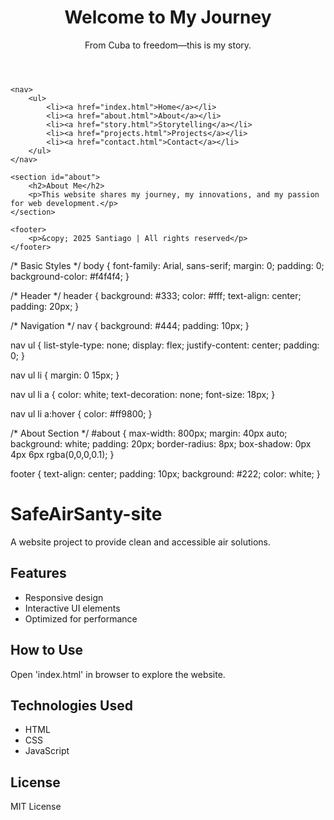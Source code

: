<!DOCTYPE html>
<html lang="en">
<head>
    <meta charset="UTF-8">
    <meta name="viewport" content="width=device-width, initial-scale=1.0">
    <title>Welcome to My Journey</title>
    <link rel="stylesheet" href="styles.css"> <!-- Link to external CSS -->
</head>
<body>
    <header>
        <h1>Welcome to My Journey</h1>
        <p>From Cuba to freedom—this is my story.</p>
    </header>
    
    <nav>
        <ul>
            <li><a href="index.html">Home</a></li>
            <li><a href="about.html">About</a></li>
            <li><a href="story.html">Storytelling</a></li>
            <li><a href="projects.html">Projects</a></li>
            <li><a href="contact.html">Contact</a></li>
        </ul>
    </nav>

    <section id="about">
        <h2>About Me</h2>
        <p>This website shares my journey, my innovations, and my passion for web development.</p>
    </section>

    <footer>
        <p>&copy; 2025 Santiago | All rights reserved</p>
    </footer>
</body>
</html>

/* Basic Styles */
body {
    font-family: Arial, sans-serif;
    margin: 0;
    padding: 0;
    background-color: #f4f4f4;
}

/* Header */
header {
    background: #333;
    color: #fff;
    text-align: center;
    padding: 20px;
}

/* Navigation */
nav {
    background: #444;
    padding: 10px;
}

nav ul {
    list-style-type: none;
    display: flex;
    justify-content: center;
    padding: 0;
}

nav ul li {
    margin: 0 15px;
}

nav ul li a {
    color: white;
    text-decoration: none;
    font-size: 18px;
}

nav ul li a:hover {
    color: #ff9800;
}

/* About Section */
#about {
    max-width: 800px;
    margin: 40px auto;
    background: white;
    padding: 20px;
    border-radius: 8px;
    box-shadow: 0px 4px 6px rgba(0,0,0,0.1);
}

footer {
    text-align: center;
    padding: 10px;
    background: #222;
    color: white;
}

# SafeAirSanty-site
A website project to provide clean and accessible air solutions.

## Features
- Responsive design
- Interactive UI elements
- Optimized for performance

## How to Use
Open 'index.html' in browser to explore the website.

## Technologies Used
- HTML
- CSS
- JavaScript

## License
MIT License
